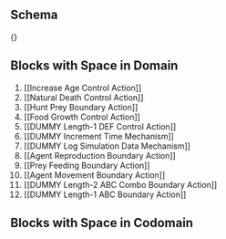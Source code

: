 ## Schema

{}

## Blocks with Space in Domain
1. [[Increase Age Control Action]]
2. [[Natural Death Control Action]]
3. [[Hunt Prey Boundary Action]]
4. [[Food Growth Control Action]]
5. [[DUMMY Length-1 DEF Control Action]]
6. [[DUMMY Increment Time Mechanism]]
7. [[DUMMY Log Simulation Data Mechanism]]
8. [[Agent Reproduction Boundary Action]]
9. [[Prey Feeding Boundary Action]]
10. [[Agent Movement Boundary Action]]
11. [[DUMMY Length-2 ABC Combo Boundary Action]]
12. [[DUMMY Length-1 ABC Boundary Action]]

## Blocks with Space in Codomain

